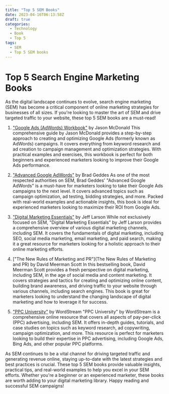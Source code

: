 ```yaml
---
title: "Top 5 SEM Books"
date: 2023-04-16T06:13:58Z
draft: true
categories:
  - Technology
  - Book
  - Top 5
tags:
  - SEM
  - Top 5 SEM books
---
```


# Top 5 Search Engine Marketing Books
As the digital landscape continues to evolve, search engine marketing (SEM) has become a critical component of online marketing strategies for businesses of all sizes. If you're looking to master the art of SEM and drive targeted traffic to your website, these top 5 SEM books are a must-read!

<script async src="https://pagead2.googlesyndication.com/pagead/js/adsbygoogle.js"></script>
<!-- cpa -->
<ins class="adsbygoogle"
     style="display:block"
     data-ad-client="ca-pub-2843564932689995"
     data-ad-slot="3526097725"
     data-ad-format="auto"
     data-full-width-responsive="true"></ins>
<script>
     (adsbygoogle = window.adsbygoogle || []).push({});
</script>

1. ["Google Ads (AdWords) Workbook"](https://a.co/d/fqzcya3) by Jason McDonald
This comprehensive guide by Jason McDonald provides a step-by-step approach to creating and optimizing Google Ads (formerly known as AdWords) campaigns. It covers everything from keyword research and ad creation to campaign management and optimization strategies. With practical examples and exercises, this workbook is perfect for both beginners and experienced marketers looking to improve their Google Ads performance.

2. ["Advanced Google AdWords"](https://a.co/d/aMD0rqZ) by Brad Geddes
As one of the most respected authorities on SEM, Brad Geddes' "Advanced Google AdWords" is a must-have for marketers looking to take their Google Ads campaigns to the next level. It covers advanced topics such as campaign optimization, ad testing, bidding strategies, and more. Packed with real-world examples and actionable insights, this book is ideal for experienced marketers looking to maximize their ROI from Google Ads.

3. ["Digital Marketing Essentials"](https://a.co/d/8Cj2iJa) by Jeff Larson
While not exclusively focused on SEM, "Digital Marketing Essentials" by Jeff Larson provides a comprehensive overview of various digital marketing channels, including SEM. It covers the fundamentals of digital marketing, including SEO, social media marketing, email marketing, and paid search, making it a great resource for marketers looking for a holistic approach to their online marketing efforts.

4. ["The New Rules of Marketing and PR"](The New Rules of Marketing and PR) by David Meerman Scott
In this bestselling book, David Meerman Scott provides a fresh perspective on digital marketing, including SEM, in the age of social media and content marketing. It covers strategies and tactics for creating and optimizing online content, building brand awareness, and driving traffic to your website through various channels, including search engines. This book is great for marketers looking to understand the changing landscape of digital marketing and how to leverage it for success.

5. ["PPC University"](https://www.wordstream.com/learn) by WordStream
"PPC University" by WordStream is a comprehensive online resource that covers all aspects of pay-per-click (PPC) advertising, including SEM. It offers in-depth guides, tutorials, and case studies on topics such as keyword research, ad copywriting, campaign optimization, and more. This resource is perfect for marketers looking to build their expertise in PPC advertising, including Google Ads, Bing Ads, and other popular PPC platforms.

As SEM continues to be a vital channel for driving targeted traffic and generating revenue online, staying up-to-date with the latest strategies and best practices is crucial. These top 5 SEM books provide valuable insights, practical tips, and real-world examples to help you excel in your SEM efforts. Whether you're a beginner or an experienced marketer, these books are worth adding to your digital marketing library. Happy reading and successful SEM campaigns!
